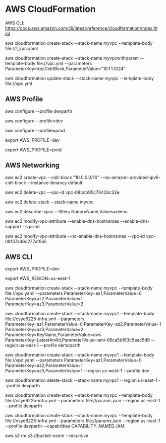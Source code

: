# AWS CloudFormation

AWS CLI: https://docs.aws.amazon.com/cli/latest/reference/cloudformation/index.html


aws cloudformation create-stack --stack-name myvpc --template-body file://1_vpc.yaml


aws cloudformation create-stack --stack-name myvpcwithparam --template-body file://vpc.yml --parameters ParameterKey=VpcCidrBlock,ParameterValue="10.1.1.0/24"


aws cloudformation update-stack --stack-name myvpc --template-body file://vpc.yml

## AWS Profile

aws configure --profile devparth

aws configure --profile=dev

aws configure --profile=prod

export AWS_PROFILE=dev

export AWS_PROFILE=prod

## AWS Networking

aws ec2 create-vpc --cidr-block "10.0.0.0/16" --no-amazon-provided-ipv6-cidr-block --instance-tenancy default

aws ec2 delete-vpc --vpc-id vpc-08ccb95c7042bc32e

aws ec2 delete-stack --stack-name myvpc

aws ec2 describe-vpcs --filters Name=Name,Values=demo

aws ec2 modify-vpc-attribute --enable-dns-hostnames --enable-dns-support --vpc-id <value>

aws ec2 modify-vpc-attribute --no-enable-dns-hostnames --vpc-id vpc-08f37ad6c277af8a5


## AWS CLI

export AWS_PROFILE=dev

export AWS_REGION=us-east-1

aws cloudformation create-stack --stack-name myvpc --template-body file://vpc.yaml --parameters ParameterKey=az1,ParameterValue=0 ParameterKey=az2,ParameterValue=1  ParameterKey=az3,ParameterValue=2

aws cloudformation create-stack --stack-name myvpc1 --template-body file://csye6225-infra.yml --parameters ParameterKey=az1,ParameterValue=0 ParameterKey=az2,ParameterValue=1  ParameterKey=az3,ParameterValue=2 ParameterKey=KeyName,ParameterValue=aws ParameterKey=LatestAmiId,ParameterValue=ami-06ca5b163c5aec5d9 --region us-east-1 --profile demoparth 

aws cloudformation create-stack --stack-name myvpc1 --template-body file://vpc.yaml --parameters ParameterKey=az1,ParameterValue=0 ParameterKey=az2,ParameterValue=1  ParameterKey=az3,ParameterValue=1 --region us-west-1 --profile dev

aws cloudformation delete-stack --stack-name myvpc1 --region us-east-1 --profile devparth

aws cloudformation create-stack --stack-name myvpc --template-body file://csye6225-infra.yml --parameters file://params.json --region us-east-1 --profile devparth

aws cloudformation create-stack --stack-name myvpc --template-body file://csye6225-infra.yml --parameters file://params.json --region us-east-1 --profile devparth --capabilities CAPABILITY_NAMED_IAM

aws s3 rm s3://bucket-name --recursive


